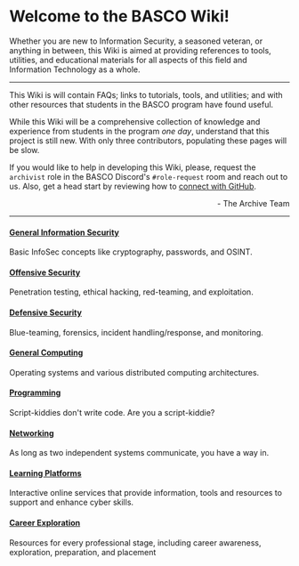# Welcome to the BASCO Wiki!

Whether you are new to Information Security, a seasoned veteran, or anything in between, this Wiki is aimed at providing references to tools, utilities, and educational materials for all aspects of this field and Information Technology as a whole.

---

This Wiki is will contain FAQs; links to tutorials, tools, and utilities; and with other resources that students in the BASCO program have found useful.

While this Wiki will be a comprehensive collection of knowledge and experience from students in the program *one day*, understand that this project is still new. With only three contributors, populating these pages will be slow.

If you would like to help in developing this Wiki, please, request the `archivist` role in the BASCO Discord's `#role-request` room and reach out to us. Also, get a head start by reviewing how to [connect with GitHub](Github-SSH-Authentication).

<div align="right">
- The Archive Team
</div>

---

#### [General Information Security](General-Information-Security#)
Basic InfoSec concepts like cryptography, passwords, and OSINT.

#### [Offensive Security](Offensive-Security#)
Penetration testing, ethical hacking, red-teaming, and exploitation.

#### [Defensive Security](Defensive-Security#)
Blue-teaming, forensics, incident handling/response, and monitoring.

#### [General Computing](General-Computing#)
Operating systems and various distributed computing architectures.

#### [Programming](Programming#)
Script-kiddies don't write code. Are you a script-kiddie?

#### [Networking](Networking#)
As long as two independent systems communicate, you have a way in.

#### [Learning Platforms](Learning-Platforms#)
Interactive online services that provide information, tools and resources to support and enhance cyber skills.

#### [Career Exploration](Career-Exploration#)
Resources for every professional stage, including career awareness, exploration, preparation, and placement


<!-- Additional page ideas: dedicated certifications, courses/training/learning platforms (under career exploration?), media (podcasts?), walkthroughs?, programs/tools? -->

